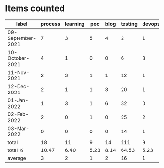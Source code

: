 # Items counted
label | process | learning | poc | blog | testing | devops
---|---|---|---|---|---|---
09-September-2021 | 7 | 3 | 5 | 4 | 2 | 1
10-October-2021 | 4 | 1 | 0 | 0 | 6 | 3
11-Nov-2021 | 2 | 3 | 1 | 1 | 12 | 1
12-Dec-2021 | 2 | 1 | 1 | 3 | 20 | 1
01-Jan-2022 | 1 | 3 | 1 | 6 | 32 | 0
02-Feb-2022 | 2 | 0 | 1 | 0 | 25 | 2
03-Mar-2022 | 0 | 0 | 0 | 0 | 14 | 1
total | 18 | 11 | 9 | 14 | 111 | 9
total % | 10.47 | 6.40 | 5.23 | 8.14 | 64.53 | 5.23
average | 3 | 2 | 1 | 2 | 16 | 1
